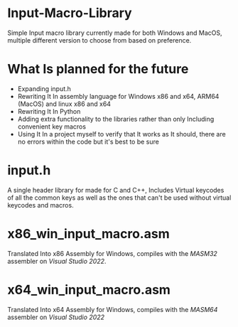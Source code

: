 # Input-Macro-Library
Simple Input macro library currently made for both Windows and MacOS, multiple different version to choose from based on preference.

# What Is planned for the future
- Expanding input.h
- Rewriting It In assembly language for Windows x86 and x64, ARM64 (MacOS) and linux x86 and x64
- Rewriting It In Python
- Adding extra functionality to the libraries rather than only Including convenient key macros
- Using It In a project myself to verify that It works as It should, there are no errors within the code but it's best to be sure

# input.h
A single header library for made for C and C++, Includes Virtual keycodes of all the common keys as well as the ones that can't be used
without virtual keycodes and macros.

# x86_win_input_macro.asm
Translated Into x86 Assembly for Windows, compiles with the <i>MASM32</i> assembler on <i>Visual Studio 2022</i>.

# x64_win_input_macro.asm
Translated Into x64 Assembly for Windows, compiles with the <i>MASM64</i> assembler on <i>Visual Studio 2022</i>
